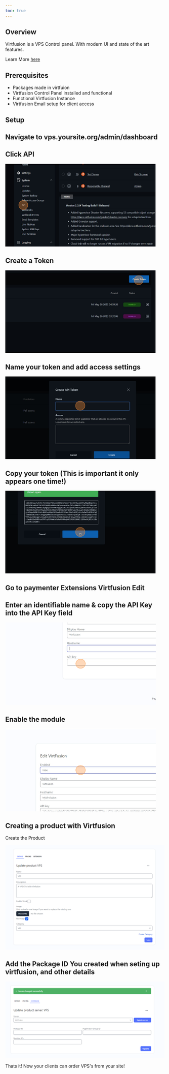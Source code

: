 ```yaml
---
toc: true
---
```


## Overview

 Virtfusion is a VPS Control panel. With modern UI and state of the art features.

Learn More [here](https://virtfusion.com/)

## Prerequisites

- Packages made in virtfuion <br>
- Virtfusion Control Panel installed and functional <br>
- Functional Virtfusion Instance <br>
- Virtfusion Email setup for client access

## Setup

## Navigate to vps.yoursite.org/admin/dashboard

## Click API

![](step1.png)

## Create a Token

![](step2.png)

## Name your token and add access settings

 ![](step3.png)

## Copy your token (This is important it only appears one time!)

 ![](step4.png)

## Go to paymenter Extensions Virtfusion Edit

## Enter an identifiable name & copy the API Key into the API Key field

 ![](step5.png)

## Enable the module

![](step6.png)

## Creating a product with Virtfusion

Create the Product

![](step7.png)

## Add the Package ID You created when seting up virtfusion, and other details

![](step8.png)

Thats it! Now your clients can order VPS's from your site!

